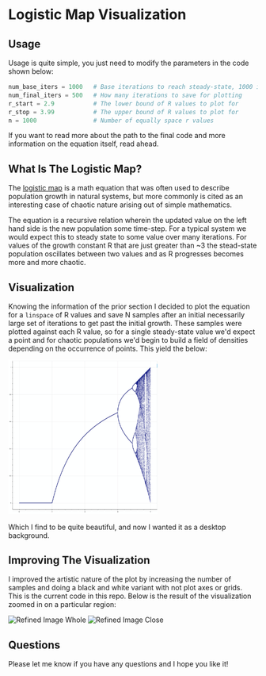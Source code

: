 # Logistic Map Visualization

## Usage

Usage is quite simple, you just need to modify the parameters in the code shown below:

```python
num_base_iters = 1000   # Base iterations to reach steady-state, 1000 is plenty
num_final_iters = 500   # How many iterations to save for plotting
r_start = 2.9           # The lower bound of R values to plot for
r_stop = 3.99           # The upper bound of R values to plot for
n = 1000                # Number of equally space r values
```

If you want to read more about the path to the final code and more information on the equation itself, read ahead.

## What Is The Logistic Map?

The [logistic map](https://en.wikipedia.org/wiki/Logistic_map) is a math equation that was often used to describe population growth in natural systems, but more commonly is cited as an interesting case of chaotic nature arising out of simple mathematics.

The equation is a recursive relation wherein the updated value on the left hand side is the new population some time-step. For a typical system we would expect this to steady state to some value over many iterations. For values of the growth constant R that are just greater than ~3 the stead-state population oscillates between two values and as R progresses becomes more and more chaotic.

## Visualization

Knowing the information of the prior section I decided to plot the equation for a `linspace` of R values and save N samples after an initial necessarily large set of iterations to get past the initial growth. These samples were plotted against each R value, so for a single steady-state value we'd expect a point and for chaotic populations we'd begin to build a field of densities depending on the occurrence of points. This yield the below:

<img src="imgs/plotsimple.png" width="60%">

Which I find to be quite beautiful, and now I wanted it as a desktop background.

## Improving The Visualization

I improved the artistic nature of the plot by increasing the number of samples and doing a black and white variant with not plot axes or grids. This is the current code in this repo. Below is the result of the visualization zoomed in on a particular region:

![Refined Image Whole](imgs/map_full.png)
![Refined Image Close](imgs/crossings.jpg)

## Questions

Please let me know if you have any questions and I hope you like it!